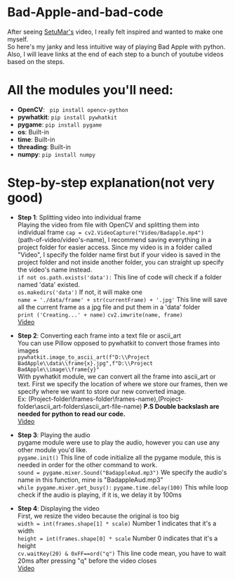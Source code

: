 # Bad-Apple-and-bad-code
After seeing [SetuMar's](https://www.youtube.com/watch?v=tjSRx2eydwk) video, I really felt inspired and wanted to make one myself.  
So here's my janky and less intuitive way of playing Bad Apple with python.  
Also, I will leave links at the end of each step to a bunch of youtube videos based on the steps.  
  
  
# All the modules you'll need:
* __OpenCV__: ` pip install opencv-python`
* __pywhatkit__: `pip install pywhatkit`
* __pygame__: `pip install pygame`
* __os__: Built-in
* __time__: Built-in
* __threading__: Built-in
* __numpy__: `pip install numpy`  
  
# Step-by-step explanation(not very good)
* __Step 1__: Splitting video into individual frame  
Playing the video from file with OpenCV and splitting them into individual frame
`cap = cv2.VideoCapture("Video/Badapple.mp4")`  
(path-of-video/video's-name), I recommend saving everything in a project folder for easier access. Since my video is in a folder called "Video", I specify the folder name first but if your video is saved in the project folder and not inside another folder, you can straight up specify the video's name instead.  
`if not os.path.exists('data'):`  This line of code will check if a folder named 'data' existed.  
    `os.makedirs('data')` If not, it will make one  
`name = './data/frame' + str(currentFrame) + '.jpg'` This line will save all the current frame as a jpg file and put them in a 'data' folder  
    `print ('Creating...' + name)`
    `cv2.imwrite(name, frame)`  
[Video](https://www.youtube.com/watch?v=uL-wCzVMPsc&list=LL&index=2)  


* __Step 2__: Converting each frame into a text file or ascii_art  
You can use Pillow opposed to pywhatkit to convert those frames into images  
`pywhatkit.image_to_ascii_art(f"D:\\Project BadApple\\data\\frame{x}.jpg",f"D:\\Project BadApple\\image\\frame{y}"`  
With pywhatkit module, we can convert all the frame into ascii_art or text. First we specify the location of where we store our frames, then we specify where we want to store our new converted image.  
Ex: (Project-folder\\frames-folder\\frames-name),(Project-folder\\ascii_art-folders\\ascii_art-file-name)
__P.S Double backslash are needed for python to read our code.__  
[Video](https://www.youtube.com/watch?v=_HX0KSx93gQ&list=LL&index=3&t=244s)  
  
  
* __Step 3__: Playing the audio  
pygame module were use to play the audio, however you can use any other module you'd like.  
`pygame.init()` This line of code initialize all the pygame module, this is needed in order for the other command to work.  
`sound = pygame.mixer.Sound("BadappleAud.mp3")` We specify the audio's name in this function, mine is "BadappleAud.mp3"  
`while pygame.mixer.get_busy():`
    `pygame.time.delay(100)` This while loop check if the audio is playing, if it is, we delay it by 100ms  
  
    
* __Step 4__: Displaying the video  
First, we resize the video because the original is too big  
`width = int(frames.shape[1] * scale)` Number 1 indicates that it's a width  
`height = int(frames.shape[0] * scale` Number 0 indicates that it's a height  
`cv.waitKey(20) & 0xFF==ord("q")` This line code mean, you have to wait 20ms after pressing "q" before the video closes  
[Video](https://www.youtube.com/watch?v=oXlwWbU8l2o&t=1329s)












